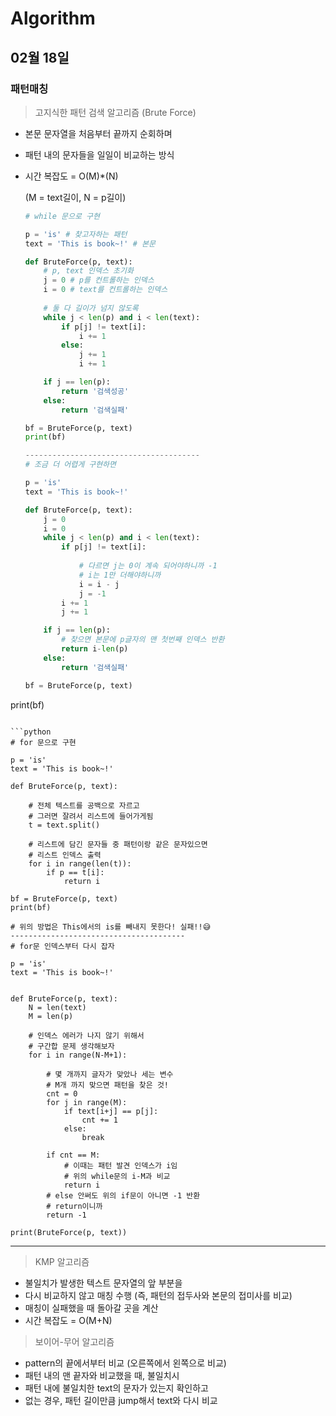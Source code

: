 # Algorithm

## 02월 18일

### 패턴매칭

> 고지식한 패턴 검색 알고리즘 (Brute Force)

- 본문 문자열을 처음부터 끝까지 순회하며

- 패턴 내의 문자들을 일일이 비교하는 방식

- 시간 복잡도 = O(M)*(N)

  (M = text길이, N = p길이)

  ```python
  # while 문으로 구현
  
  p = 'is' # 찾고자하는 패턴
  text = 'This is book~!' # 본문
  
  def BruteForce(p, text):
      # p, text 인덱스 초기화
      j = 0 # p를 컨트롤하는 인덱스
      i = 0 # text를 컨트롤하는 인덱스
      
      # 둘 다 길이가 넘지 않도록
      while j < len(p) and i < len(text):
          if p[j] != text[i]:
              i += 1
          else:
              j += 1
              i += 1
  
      if j == len(p):
          return '검색성공'
      else:
          return '검색실패'
  
  bf = BruteForce(p, text)
  print(bf)
  
  ---------------------------------------
  # 조금 더 어렵게 구현하면
  
  p = 'is'
  text = 'This is book~!'
  
  def BruteForce(p, text):    
      j = 0
      i = 0
      while j < len(p) and i < len(text):
          if p[j] != text[i]:
              
              # 다르면 j는 0이 계속 되어야하니까 -1
              # i는 1만 더해야하니까
              i = i - j
              j = -1
          i += 1
          j += 1
  
      if j == len(p):
          # 찾으면 본문에 p글자의 맨 첫번째 인덱스 반환
          return i-len(p)
      else:
          return '검색실패'
  
  bf = BruteForce(p, text)
print(bf)
  ```
  
  ```python
  # for 문으로 구현
  
  p = 'is'
  text = 'This is book~!'
  
  def BruteForce(p, text):
      
      # 전체 텍스트를 공백으로 자르고
      # 그러면 잘려서 리스트에 들어가게됨
      t = text.split()
      
      # 리스트에 담긴 문자들 중 패턴이랑 같은 문자있으면
      # 리스트 인덱스 출력
      for i in range(len(t)):
          if p == t[i]:
              return i
  
  bf = BruteForce(p, text)
  print(bf)
  
  # 위의 방법은 This에서의 is를 빼내지 못한다! 실패!!😅
  ---------------------------------------
  # for문 인덱스부터 다시 잡자
  
  p = 'is'
  text = 'This is book~!'
  
  
  def BruteForce(p, text):
      N = len(text)
      M = len(p)
      
      # 인덱스 에러가 나지 않기 위해서
      # 구간합 문제 생각해보자
      for i in range(N-M+1):
          
          # 몇 개까지 글자가 맞았나 세는 변수
          # M개 까지 맞으면 패턴을 찾은 것!
          cnt = 0
          for j in range(M):
              if text[i+j] == p[j]:
                  cnt += 1
              else:
                  break
                  
          if cnt == M:
              # 이때는 패턴 발견 인덱스가 i임
              # 위의 while문의 i-M과 비교
              return i
          # else 안써도 위의 if문이 아니면 -1 반환
          # return이니까
          return -1
  
  print(BruteForce(p, text))
  ```



---------------------------------------



> KMP 알고리즘

- 불일치가 발생한 텍스트 문자열의 앞 부분을
- 다시 비교하지 않고 매칭 수행 (즉, 패턴의 접두사와 본문의 접미사를 비교)
- 매칭이 실패했을 때 돌아갈 곳을 계산
- 시간 복잡도 = O(M+N)



> 보이어-무어 알고리즘

- pattern의 끝에서부터 비교 (오른쪽에서 왼쪽으로 비교)
- 패턴 내의 맨 끝자와 비교했을 때, 불일치시
- 패턴 내에 불일치한 text의 문자가 있는지 확인하고
- 없는 경우, 패턴 길이만큼 jump해서 text와 다시 비교